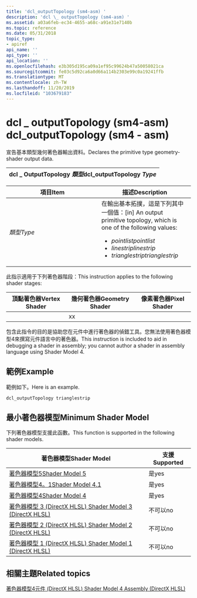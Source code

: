 ```yaml
---
title: 'dcl_outputTopology (sm4-asm) '
description: 'dcl \_ outputTopology (sm4-asm) '
ms.assetid: a03a6feb-ec34-4655-a68c-a91e31e7140b
ms.topic: reference
ms.date: 05/31/2018
topic_type:
- apiref
api_name: ''
api_type: ''
api_location: ''
ms.openlocfilehash: e3b305d195ca09a1ef95c99624b47a50058021ca
ms.sourcegitcommit: fe03c5d92ca6a0d66a114b2303e99c0a19241ffb
ms.translationtype: MT
ms.contentlocale: zh-TW
ms.lasthandoff: 11/20/2019
ms.locfileid: "103679183"
---
```

# <a name="dcl_outputtopology-sm4---asm"></a><span data-ttu-id="d748b-103">dcl \_ outputTopology (sm4-asm) </span><span class="sxs-lookup"><span data-stu-id="d748b-103">dcl\_outputTopology (sm4 - asm)</span></span>

<span data-ttu-id="d748b-104">宣告基本類型幾何著色器輸出資料。</span><span class="sxs-lookup"><span data-stu-id="d748b-104">Declares the primitive type geometry-shader output data.</span></span>



| <span data-ttu-id="d748b-105">dcl \_ OutputTopology *類型*</span><span class="sxs-lookup"><span data-stu-id="d748b-105">dcl\_outputTopology *Type*</span></span> |
|----------------------------|



 



<table>
<colgroup>
<col style="width: 50%" />
<col style="width: 50%" />
</colgroup>
<thead>
<tr class="header">
<th><span data-ttu-id="d748b-106">項目</span><span class="sxs-lookup"><span data-stu-id="d748b-106">Item</span></span></th>
<th><span data-ttu-id="d748b-107">描述</span><span class="sxs-lookup"><span data-stu-id="d748b-107">Description</span></span></th>
</tr>
</thead>
<tbody>
<tr class="odd">
<td><span data-ttu-id="d748b-108"><span id="Type"></span><span id="type"></span><span id="TYPE"></span><em>類型</em></span><span class="sxs-lookup"><span data-stu-id="d748b-108"><span id="Type"></span><span id="type"></span><span id="TYPE"></span><em>Type</em></span></span><br/></td>
<td><span data-ttu-id="d748b-109">在輸出基本拓撲，這是下列其中一個值：</span><span class="sxs-lookup"><span data-stu-id="d748b-109">[in] An output primitive topology, which is one of the following values:</span></span> <br/>
<ul>
<li><span data-ttu-id="d748b-110"><em>pointlist</em></span><span class="sxs-lookup"><span data-stu-id="d748b-110"><em>pointlist</em></span></span></li>
<li><span data-ttu-id="d748b-111"><em>linestrip</em></span><span class="sxs-lookup"><span data-stu-id="d748b-111"><em>linestrip</em></span></span></li>
<li><span data-ttu-id="d748b-112"><em>trianglestrip</em></span><span class="sxs-lookup"><span data-stu-id="d748b-112"><em>trianglestrip</em></span></span></li>
</ul></td>
</tr>
</tbody>
</table>



 

<span data-ttu-id="d748b-113">此指示適用于下列著色器階段：</span><span class="sxs-lookup"><span data-stu-id="d748b-113">This instruction applies to the following shader stages:</span></span>



| <span data-ttu-id="d748b-114">頂點著色器</span><span class="sxs-lookup"><span data-stu-id="d748b-114">Vertex Shader</span></span> | <span data-ttu-id="d748b-115">幾何著色器</span><span class="sxs-lookup"><span data-stu-id="d748b-115">Geometry Shader</span></span> | <span data-ttu-id="d748b-116">像素著色器</span><span class="sxs-lookup"><span data-stu-id="d748b-116">Pixel Shader</span></span> |
|---------------|-----------------|--------------|
|               | <span data-ttu-id="d748b-117">x</span><span class="sxs-lookup"><span data-stu-id="d748b-117">x</span></span>               |              |



 

<span data-ttu-id="d748b-118">包含此指令的目的是協助您在元件中進行著色器的偵錯工具。您無法使用著色器模型4來撰寫元件語言中的著色器。</span><span class="sxs-lookup"><span data-stu-id="d748b-118">This instruction is included to aid in debugging a shader in assembly; you cannot author a shader in assembly language using Shader Model 4.</span></span>

## <a name="example"></a><span data-ttu-id="d748b-119">範例</span><span class="sxs-lookup"><span data-stu-id="d748b-119">Example</span></span>

<span data-ttu-id="d748b-120">範例如下。</span><span class="sxs-lookup"><span data-stu-id="d748b-120">Here is an example.</span></span>


```
dcl_outputTopology trianglestrip
```



## <a name="minimum-shader-model"></a><span data-ttu-id="d748b-121">最小著色器模型</span><span class="sxs-lookup"><span data-stu-id="d748b-121">Minimum Shader Model</span></span>

<span data-ttu-id="d748b-122">下列著色器模型支援此函數。</span><span class="sxs-lookup"><span data-stu-id="d748b-122">This function is supported in the following shader models.</span></span>



| <span data-ttu-id="d748b-123">著色器模型</span><span class="sxs-lookup"><span data-stu-id="d748b-123">Shader Model</span></span>                                              | <span data-ttu-id="d748b-124">支援</span><span class="sxs-lookup"><span data-stu-id="d748b-124">Supported</span></span> |
|-----------------------------------------------------------|-----------|
| [<span data-ttu-id="d748b-125">著色器模型5</span><span class="sxs-lookup"><span data-stu-id="d748b-125">Shader Model 5</span></span>](d3d11-graphics-reference-sm5.md)        | <span data-ttu-id="d748b-126">是</span><span class="sxs-lookup"><span data-stu-id="d748b-126">yes</span></span>       |
| [<span data-ttu-id="d748b-127">著色器模型4。1</span><span class="sxs-lookup"><span data-stu-id="d748b-127">Shader Model 4.1</span></span>](dx-graphics-hlsl-sm4.md)              | <span data-ttu-id="d748b-128">是</span><span class="sxs-lookup"><span data-stu-id="d748b-128">yes</span></span>       |
| [<span data-ttu-id="d748b-129">著色器模型4</span><span class="sxs-lookup"><span data-stu-id="d748b-129">Shader Model 4</span></span>](dx-graphics-hlsl-sm4.md)                | <span data-ttu-id="d748b-130">是</span><span class="sxs-lookup"><span data-stu-id="d748b-130">yes</span></span>       |
| [<span data-ttu-id="d748b-131">著色器模型 3 (DirectX HLSL) </span><span class="sxs-lookup"><span data-stu-id="d748b-131">Shader Model 3 (DirectX HLSL)</span></span>](dx-graphics-hlsl-sm3.md) | <span data-ttu-id="d748b-132">不可以</span><span class="sxs-lookup"><span data-stu-id="d748b-132">no</span></span>        |
| [<span data-ttu-id="d748b-133">著色器模型 2 (DirectX HLSL) </span><span class="sxs-lookup"><span data-stu-id="d748b-133">Shader Model 2 (DirectX HLSL)</span></span>](dx-graphics-hlsl-sm2.md) | <span data-ttu-id="d748b-134">不可以</span><span class="sxs-lookup"><span data-stu-id="d748b-134">no</span></span>        |
| [<span data-ttu-id="d748b-135">著色器模型 1 (DirectX HLSL) </span><span class="sxs-lookup"><span data-stu-id="d748b-135">Shader Model 1 (DirectX HLSL)</span></span>](dx-graphics-hlsl-sm1.md) | <span data-ttu-id="d748b-136">不可以</span><span class="sxs-lookup"><span data-stu-id="d748b-136">no</span></span>        |



 

## <a name="related-topics"></a><span data-ttu-id="d748b-137">相關主題</span><span class="sxs-lookup"><span data-stu-id="d748b-137">Related topics</span></span>

<dl> <dt>

[<span data-ttu-id="d748b-138">著色器模型4元件 (DirectX HLSL) </span><span class="sxs-lookup"><span data-stu-id="d748b-138">Shader Model 4 Assembly (DirectX HLSL)</span></span>](dx-graphics-hlsl-sm4-asm.md)
</dt> </dl>

 

 





